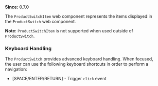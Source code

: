**Since:** 0.7.0

The `ProductSwitchItem` web component represents the items displayed in the `ProductSwitch` web component.

**Note:** `ProductSwitchItem` is not supported when used outside of `ProductSwitch`.

### Keyboard Handling

The `ProductSwitch` provides advanced keyboard handling. When focused, the user can use the following keyboard shortcuts in order to perform a navigation:

- \[SPACE/ENTER/RETURN\] - Trigger `click` event
